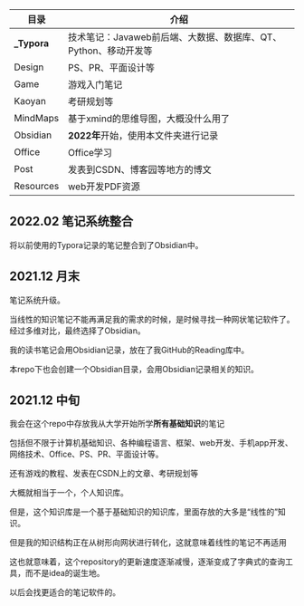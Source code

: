 | 目录        | 介绍                                                         |
| ----------- | ------------------------------------------------------------ |
| **_Typora** | 技术笔记：Javaweb前后端、大数据、数据库、QT、Python、移动开发等 |
| Design      | PS、PR、平面设计等                                           |
| Game        | 游戏入门笔记                                                 |
| Kaoyan      | 考研规划等                                                   |
| MindMaps    | 基于xmind的思维导图，大概没什么用了                          |
| Obsidian    | **2022年**开始，使用本文件夹进行记录                         |
| Office      | Office学习                                                   |
| Post        | 发表到CSDN、博客园等地方的博文                               |
| Resources   | web开发PDF资源                                               |

## 2022.02 笔记系统整合

将以前使用的Typora记录的笔记整合到了Obsidian中。

## 2021.12 月末

笔记系统升级。

当线性的知识笔记不能再满足我的需求的时候，是时候寻找一种网状笔记软件了。经过多维对比，最终选择了Obsidian。

我的读书笔记会用Obsidian记录，放在了我GitHub的Reading库中。

本repo下也会创建一个Obsidian目录，会用Obsidian记录相关的知识。

## 2021.12 中旬

我会在这个repo中存放我从大学开始所学**所有基础知识**的笔记

包括但不限于计算机基础知识、各种编程语言、框架、web开发、手机app开发、网络技术、Office、PS、PR、平面设计等。

还有游戏的教程、发表在CSDN上的文章、考研规划等

大概就相当于一个，个人知识库。

但是，这个知识库是一个基于基础知识的知识库，里面存放的大多是“线性的”知识。

但是我的知识结构正在从树形向网状进行转化，这就意味着线性的笔记不再适用

这也就意味着，这个repository的更新速度逐渐减慢，逐渐变成了字典式的查询工具，而不是idea的诞生地。

以后会找更适合的笔记软件的。
